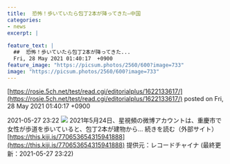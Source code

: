 ```yaml
---
title:  恐怖！歩いていたら包丁2本が降ってきた—中国  
categories:
- news
excerpt: |
  
feature_text: |
  ##  恐怖！歩いていたら包丁2本が降ってきた...
  Fri, 28 May 2021 01:40:17  +0900
feature_image: "https://picsum.photos/2560/600?image=733"
image: "https://picsum.photos/2560/600?image=733"
---
```


[https://rosie.5ch.net/test/read.cgi/editorialplus/1622133617/](https://rosie.5ch.net/test/read.cgi/editorialplus/1622133617/)
posted on Fri, 28 May 2021 01:40:17  +0900

<!--more-->

2021-05-27 23:22 ![](https://contents.oricon.co.jp/upimg/article/3/1528/1528157/detail/img400/c4069b7691794e13a20d837518d21668869efe5933afd78f566019a2256f27d6.jpg) 2021年5月24日、星視頻の微博アカウントは、重慶市で女性が歩道を歩いていると、包丁2本が建物から... 続きを読む（外部サイト） [https://this.kiji.is/770653654315941888](https://this.kiji.is/770653654315941888) 提供元：レコードチャイナ (最終更新：2021-05-27 23:22)
